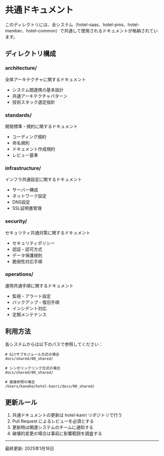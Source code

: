 # 共通ドキュメント

このディレクトリには、全システム（hotel-saas、hotel-pms、hotel-member、hotel-common）で共通して使用されるドキュメントが格納されています。

## ディレクトリ構成

### architecture/
全体アーキテクチャに関するドキュメント
- システム間連携の基本設計
- 共通アーキテクチャパターン
- 技術スタック選定指針

### standards/
開発標準・規約に関するドキュメント
- コーディング規約
- 命名規則
- ドキュメント作成規約
- レビュー基準

### infrastructure/
インフラ共通設定に関するドキュメント
- サーバー構成
- ネットワーク設定
- DNS設定
- SSL証明書管理

### security/
セキュリティ共通対策に関するドキュメント
- セキュリティポリシー
- 認証・認可方式
- データ保護規則
- 脆弱性対応手順

### operations/
運用共通手順に関するドキュメント
- 監視・アラート設定
- バックアップ・復旧手順
- インシデント対応
- 定期メンテナンス

## 利用方法

各システムからは以下のパスで参照してください：

```
# Gitサブモジュール方式の場合
docs/shared/00_shared/

# シンボリックリンク方式の場合
docs/shared/00_shared/

# 直接参照の場合
/Users/kaneko/hotel-kanri/docs/00_shared/
```

## 更新ルール

1. 共通ドキュメントの更新は hotel-kanri リポジトリで行う
2. Pull Request によるレビューを必須とする
3. 更新時は関連システムのチームに通知する
4. 破壊的変更の場合は事前に影響範囲を調査する

---
最終更新: 2025年1月18日
